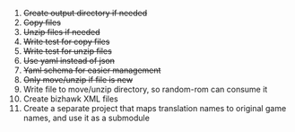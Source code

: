 1. ~~Create output directory if needed~~
1. ~~Copy files~~
1. ~~Unzip files if needed~~
1. ~~Write test for copy files~~
1. ~~Write test for unzip files~~
1. ~~Use yaml instead of json~~
1. ~~Yaml schema for easier management~~
1. ~~Only move/unzip if file is new~~
1. Write file to move/unzip directory, so random-rom can consume it
1. Create bizhawk XML files
1. Create a separate project that maps translation names to original game names, and use it as a submodule